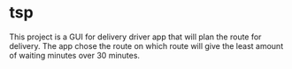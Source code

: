 # tsp
This project is a GUI for delivery driver app that will plan the route for delivery. The app chose the route on which route will give the least amount of waiting minutes over 30 minutes.
